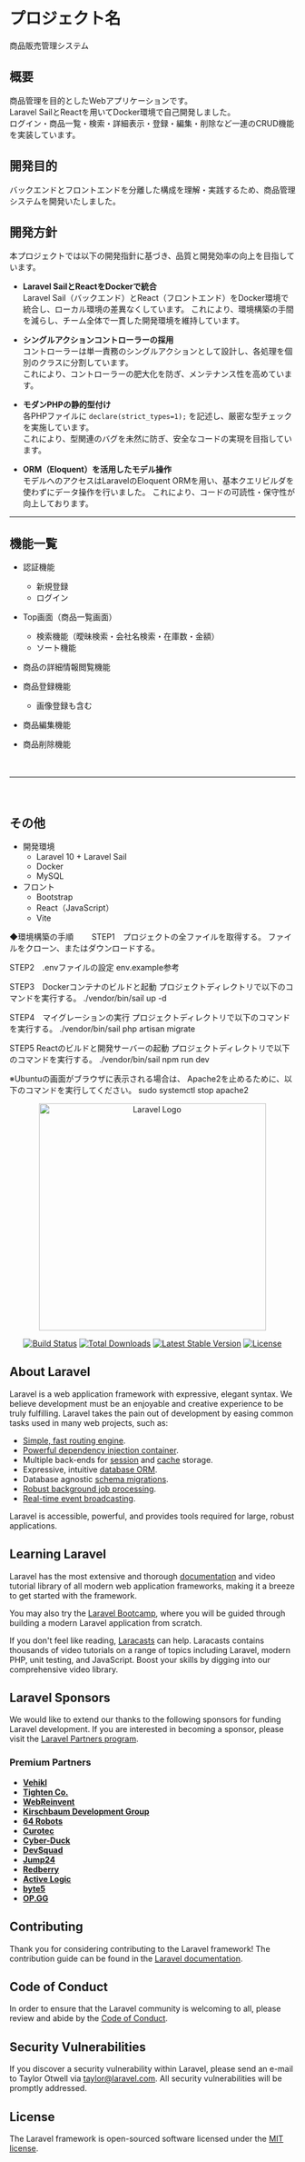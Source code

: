# プロジェクト名
商品販売管理システム

## 概要
商品管理を目的としたWebアプリケーションです。  
Laravel SailとReactを用いてDocker環境で自己開発しました。  
ログイン・商品一覧・検索・詳細表示・登録・編集・削除など一連のCRUD機能を実装しています。  

## 開発目的  
バックエンドとフロントエンドを分離した構成を理解・実践するため、商品管理システムを開発いたしました。  

## 開発方針
本プロジェクトでは以下の開発指針に基づき、品質と開発効率の向上を目指しています。

- **Laravel SailとReactをDockerで統合**  
  Laravel Sail（バックエンド）とReact（フロントエンド）をDocker環境で統合し、ローカル環境の差異なくしています。
  これにより、環境構築の手間を減らし、チーム全体で一貫した開発環境を維持しています。

- **シングルアクションコントローラーの採用**  
  コントローラーは単一責務のシングルアクションとして設計し、各処理を個別のクラスに分割しています。  
  これにより、コントローラーの肥大化を防ぎ、メンテナンス性を高めています。

- **モダンPHPの静的型付け**  
  各PHPファイルに `declare(strict_types=1);` を記述し、厳密な型チェックを実施しています。  
  これにより、型関連のバグを未然に防ぎ、安全なコードの実現を目指しています。

- **ORM（Eloquent）を活用したモデル操作**  
  モデルへのアクセスはLaravelのEloquent ORMを用い、基本クエリビルダを使わずにデータ操作を行いました。 
  これにより、コードの可読性・保守性が向上しております。

-------------------------------------------------------------

## 機能一覧

- 認証機能  
  - 新規登録  
  - ログイン  

- Top画面（商品一覧画面）  
  - 検索機能（曖昧検索・会社名検索・在庫数・金額）  
  - ソート機能  

- 商品の詳細情報閲覧機能  

- 商品登録機能  
  - 画像登録も含む  

- 商品編集機能  

- 商品削除機能  

  　　
-------------------------------------------------------------
　　
## その他
- 開発環境  
  - Laravel 10 + Laravel Sail  
  - Docker
  - MySQL  
- フロント  
  - Bootstrap  
  - React（JavaScript）
  - Vite

◆環境構築の手順　　
STEP1　プロジェクトの全ファイルを取得する。 ファイルをクローン、またはダウンロードする。　

STEP2　.envファイルの設定 env.example参考　

STEP3　Dockerコンテナのビルドと起動 プロジェクトディレクトリで以下のコマンドを実行する。 ./vendor/bin/sail up -d

STEP4　マイグレーションの実行 プロジェクトディレクトリで以下のコマンドを実行する。 ./vendor/bin/sail php artisan migrate

STEP5 Reactのビルドと開発サーバーの起動 プロジェクトディレクトリで以下のコマンドを実行する。 ./vendor/bin/sail npm run dev

※Ubuntuの画面がブラウザに表示される場合は、 Apache2を止めるために、以下のコマンドを実行してください。 sudo systemctl stop apache2



<p align="center"><a href="https://laravel.com" target="_blank"><img src="https://raw.githubusercontent.com/laravel/art/master/logo-lockup/5%20SVG/2%20CMYK/1%20Full%20Color/laravel-logolockup-cmyk-red.svg" width="400" alt="Laravel Logo"></a></p>

<p align="center">
<a href="https://github.com/laravel/framework/actions"><img src="https://github.com/laravel/framework/workflows/tests/badge.svg" alt="Build Status"></a>
<a href="https://packagist.org/packages/laravel/framework"><img src="https://img.shields.io/packagist/dt/laravel/framework" alt="Total Downloads"></a>
<a href="https://packagist.org/packages/laravel/framework"><img src="https://img.shields.io/packagist/v/laravel/framework" alt="Latest Stable Version"></a>
<a href="https://packagist.org/packages/laravel/framework"><img src="https://img.shields.io/packagist/l/laravel/framework" alt="License"></a>
</p>

## About Laravel

Laravel is a web application framework with expressive, elegant syntax. We believe development must be an enjoyable and creative experience to be truly fulfilling. Laravel takes the pain out of development by easing common tasks used in many web projects, such as:

- [Simple, fast routing engine](https://laravel.com/docs/routing).
- [Powerful dependency injection container](https://laravel.com/docs/container).
- Multiple back-ends for [session](https://laravel.com/docs/session) and [cache](https://laravel.com/docs/cache) storage.
- Expressive, intuitive [database ORM](https://laravel.com/docs/eloquent).
- Database agnostic [schema migrations](https://laravel.com/docs/migrations).
- [Robust background job processing](https://laravel.com/docs/queues).
- [Real-time event broadcasting](https://laravel.com/docs/broadcasting).

Laravel is accessible, powerful, and provides tools required for large, robust applications.

## Learning Laravel

Laravel has the most extensive and thorough [documentation](https://laravel.com/docs) and video tutorial library of all modern web application frameworks, making it a breeze to get started with the framework.

You may also try the [Laravel Bootcamp](https://bootcamp.laravel.com), where you will be guided through building a modern Laravel application from scratch.

If you don't feel like reading, [Laracasts](https://laracasts.com) can help. Laracasts contains thousands of video tutorials on a range of topics including Laravel, modern PHP, unit testing, and JavaScript. Boost your skills by digging into our comprehensive video library.

## Laravel Sponsors

We would like to extend our thanks to the following sponsors for funding Laravel development. If you are interested in becoming a sponsor, please visit the [Laravel Partners program](https://partners.laravel.com).

### Premium Partners

- **[Vehikl](https://vehikl.com/)**
- **[Tighten Co.](https://tighten.co)**
- **[WebReinvent](https://webreinvent.com/)**
- **[Kirschbaum Development Group](https://kirschbaumdevelopment.com)**
- **[64 Robots](https://64robots.com)**
- **[Curotec](https://www.curotec.com/services/technologies/laravel/)**
- **[Cyber-Duck](https://cyber-duck.co.uk)**
- **[DevSquad](https://devsquad.com/hire-laravel-developers)**
- **[Jump24](https://jump24.co.uk)**
- **[Redberry](https://redberry.international/laravel/)**
- **[Active Logic](https://activelogic.com)**
- **[byte5](https://byte5.de)**
- **[OP.GG](https://op.gg)**

## Contributing

Thank you for considering contributing to the Laravel framework! The contribution guide can be found in the [Laravel documentation](https://laravel.com/docs/contributions).

## Code of Conduct

In order to ensure that the Laravel community is welcoming to all, please review and abide by the [Code of Conduct](https://laravel.com/docs/contributions#code-of-conduct).

## Security Vulnerabilities

If you discover a security vulnerability within Laravel, please send an e-mail to Taylor Otwell via [taylor@laravel.com](mailto:taylor@laravel.com). All security vulnerabilities will be promptly addressed.

## License

The Laravel framework is open-sourced software licensed under the [MIT license](https://opensource.org/licenses/MIT).
